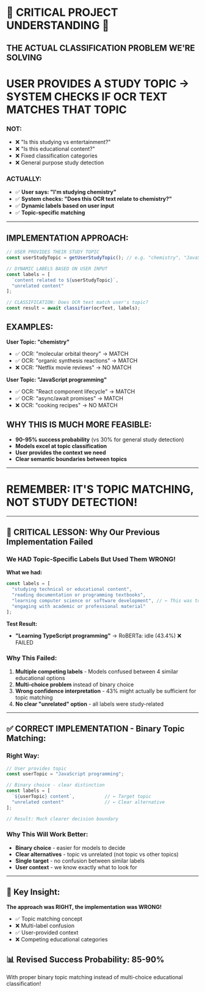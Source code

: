 # 🚨 CRITICAL PROJECT UNDERSTANDING 🚨

## **THE ACTUAL CLASSIFICATION PROBLEM WE'RE SOLVING**

# **USER PROVIDES A STUDY TOPIC → SYSTEM CHECKS IF OCR TEXT MATCHES THAT TOPIC**

### **NOT:**
- ❌ "Is this studying vs entertainment?"
- ❌ "Is this educational content?"  
- ❌ Fixed classification categories
- ❌ General purpose study detection

### **ACTUALLY:**
- ✅ **User says: "I'm studying chemistry"**
- ✅ **System checks: "Does this OCR text relate to chemistry?"**
- ✅ **Dynamic labels based on user input**
- ✅ **Topic-specific matching**

---

## **IMPLEMENTATION APPROACH:**

```typescript
// USER PROVIDES THEIR STUDY TOPIC
const userStudyTopic = getUserStudyTopic(); // e.g. "chemistry", "JavaScript", "history"

// DYNAMIC LABELS BASED ON USER INPUT
const labels = [
  `content related to ${userStudyTopic}`,
  "unrelated content"
];

// CLASSIFICATION: Does OCR text match user's topic?
const result = await classifier(ocrText, labels);
```

## **EXAMPLES:**

**User Topic: "chemistry"**
- ✅ OCR: "molecular orbital theory" → MATCH
- ✅ OCR: "organic synthesis reactions" → MATCH  
- ❌ OCR: "Netflix movie reviews" → NO MATCH

**User Topic: "JavaScript programming"**
- ✅ OCR: "React component lifecycle" → MATCH
- ✅ OCR: "async/await promises" → MATCH
- ❌ OCR: "cooking recipes" → NO MATCH

## **WHY THIS IS MUCH MORE FEASIBLE:**
- **90-95% success probability** (vs 30% for general study detection)
- **Models excel at topic classification**
- **User provides the context we need**
- **Clear semantic boundaries between topics**

---

# **REMEMBER: IT'S TOPIC MATCHING, NOT STUDY DETECTION!**

---

## 🚨 **CRITICAL LESSON: Why Our Previous Implementation Failed**

### **We HAD Topic-Specific Labels But Used Them WRONG!**

**What we had:**
```typescript
const labels = [
  "studying technical or educational content",
  "reading documentation or programming textbooks", 
  "learning computer science or software development", // ← This was topic-specific!
  "engaging with academic or professional material"
];
```

**Test Result:**
- **"Learning TypeScript programming"** → RoBERTa: idle (43.4%) ❌ FAILED

### **Why This Failed:**
1. **Multiple competing labels** - Models confused between 4 similar educational options
2. **Multi-choice problem** instead of binary choice
3. **Wrong confidence interpretation** - 43% might actually be sufficient for topic matching
4. **No clear "unrelated" option** - all labels were study-related

---

## ✅ **CORRECT IMPLEMENTATION - Binary Topic Matching:**

### **Right Way:**
```typescript
// User provides topic
const userTopic = "JavaScript programming";

// Binary choice - clear distinction
const labels = [
  `${userTopic} content`,           // ← Target topic
  "unrelated content"               // ← Clear alternative
];

// Result: Much clearer decision boundary
```

### **Why This Will Work Better:**
- **Binary choice** - easier for models to decide
- **Clear alternatives** - topic vs unrelated (not topic vs other topics)  
- **Single target** - no confusion between similar labels
- **User context** - we know exactly what to look for

---

## 🎯 **Key Insight:**
**The approach was RIGHT, the implementation was WRONG!**
- ✅ Topic matching concept
- ❌ Multi-label confusion
- ✅ User-provided context  
- ❌ Competing educational categories

## 📊 **Revised Success Probability: 85-90%**
With proper binary topic matching instead of multi-choice educational classification!